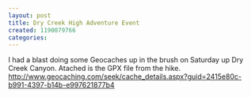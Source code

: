 ```yaml
---
layout: post
title: Dry Creek High Adventure Event
created: 1190079766
categories:
---
```

 I had a blast doing some Geocaches up in the brush on Saturday up Dry Creek Canyon.  Atached is the GPX file from the hike. 
 http://www.geocaching.com/seek/cache_details.aspx?guid=2415e80c-b991-4397-b14b-e997621877b4 

